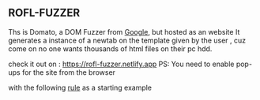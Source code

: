 ROFL-FUZZER
---------------

Ths is Domato, a DOM Fuzzer from [Google](https://github.com/googleprojectzero/domato), but hosted as an website 
It generates a instance of a newtab on the template given by the user , cuz come on no one wants thousands of html files
on their pc hdd.

check it out on : https://rofl-fuzzer.netlify.app
PS: You need to enable pop-ups for the site from the browser

with the following [rule](https://raw.githubusercontent.com/googleprojectzero/domato/master/template.html) as a starting example
